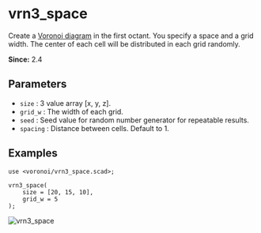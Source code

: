 # vrn3_space

Create a [Voronoi diagram](https://en.wikipedia.org/wiki/Voronoi_diagram) in the first octant. You specify a space and a grid width. The center of each cell will be distributed in each grid randomly.

**Since:** 2.4

## Parameters

- `size` : 3 value array [x, y, z].
- `grid_w` : The width of each grid. 
- `seed` : Seed value for random number generator for repeatable results.
- `spacing` : Distance between cells. Default to 1.

## Examples

    use <voronoi/vrn3_space.scad>;

    vrn3_space(
        size = [20, 15, 10],
        grid_w = 5
    );

![vrn3_space](images/lib2x-vrn3_space-1.JPG)
